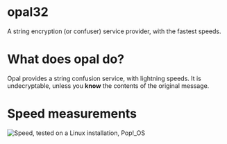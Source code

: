 # opal32
A string encryption (or confuser) service provider, with the fastest speeds.

# What does opal do?
Opal provides a string confusion service, with lightning speeds. It is undecryptable, unless you **know** the contents of the original message.

# Speed measurements
![Speed, tested on a Linux installation, Pop!_OS](https://media.discordapp.net/attachments/1171515728793436300/1172236709438689330/image.png?ex=655f9582&is=654d2082&hm=c84c61e428347ea51b4a723529c6c96c6dc0d2e1d8cca878479ce783c62dfd53&=)
